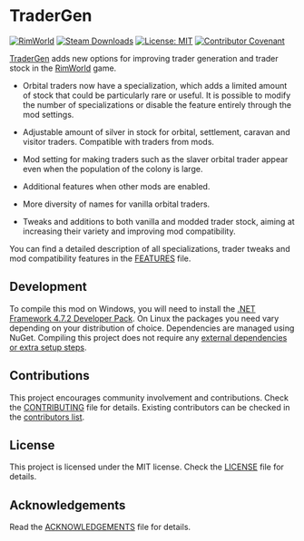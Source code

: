 TraderGen
===

[![RimWorld](https://img.shields.io/badge/RimWorld-1.3-informational)](https://rimworldgame.com/) [![Steam Downloads](https://img.shields.io/steam/downloads/2804121197)](https://steamcommunity.com/sharedfiles/filedetails/?id=2804121197) [![License: MIT](https://img.shields.io/badge/License-MIT-yellow.svg)](https://opensource.org/licenses/MIT) [![Contributor Covenant](https://img.shields.io/badge/Contributor%20Covenant-2.1-4baaaa.svg)](CODE_OF_CONDUCT.md)

[TraderGen](https://steamcommunity.com/sharedfiles/filedetails/?id=2804121197) adds new options for improving trader generation and trader stock in the [RimWorld](https://rimworldgame.com/) game.


* Orbital traders now have a specialization, which adds a limited amount of stock that could be particularly rare or useful. It is possible to modify the number of specializations or disable the feature entirely through the mod settings.


* Adjustable amount of silver in stock for orbital, settlement, caravan and visitor traders. Compatible with traders from mods.


* Mod setting for making traders such as the slaver orbital trader appear even when the population of the colony is large.


* Additional features when other mods are enabled.


* More diversity of names for vanilla orbital traders.


* Tweaks and additions to both vanilla and modded trader stock, aiming at increasing their variety and improving mod compatibility.


You can find a detailed description of all specializations, trader tweaks and mod compatibility features in the [FEATURES](FEATURES.md) file.

Development
---

To compile this mod on Windows, you will need to install the [.NET Framework 4.7.2 Developer Pack](https://dotnet.microsoft.com/en-us/download/dotnet-framework/net472). On Linux the packages you need vary depending on your distribution of choice. Dependencies are managed using NuGet. Compiling this project does not require any [external dependencies or extra setup steps](https://ludeon.com/forums/index.php?topic=49914.0).

Contributions
---

This project encourages community involvement and contributions. Check the [CONTRIBUTING](CONTRIBUTING.md) file for details. Existing contributors can be checked in the [contributors list](https://gitlab.com/joseasoler/tradergen/-/graphs/main).

License
---

This project is licensed under the MIT license. Check the [LICENSE](LICENSE) file for details.

Acknowledgements
---

Read the [ACKNOWLEDGEMENTS](ACKNOWLEDGEMENTS.md) file for details.
